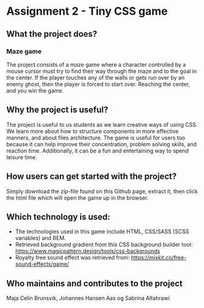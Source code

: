 # Assignment 2 - Tiny CSS game

## What the project does?
### Maze game
The project consists of a maze game where a character controlled by a mouse cursor must try to find their way through the maze and to the goal in the center.
If the player touches any of the walls or gets run over by an enemy ghost, then the player is forced to start over. Reaching the center, and you win the game.

## Why the project is useful?
The project is useful to us students as we learn creative ways of using CSS. We learn more about how to structure components in more effective manners, and about files architecture.
The game is useful for users too because it can help improve their concentration, problem solving skills, and reaction time. Additionally, it can be a fun and entertaining way to spend leisure time. 

## How users can get started with the project?
Simply download the zip-file found on this Github page, extract it, then click the html file which will open the game up in the browser.

## Which technology is used:
* The technologies used in this game include HTML, CSS/SASS (SCSS variables) and BEM.
* Retrieved background gradient from this CSS background builder tool: https://www.magicpattern.design/tools/css-backgrounds
* Royalty free sound effect was retrieved from: https://mixkit.co/free-sound-effects/game/

## Who maintains and contributes to the project

Maja Celin Brunsvik, Johannes Hansen Aas og Sabrina Altahrawi
